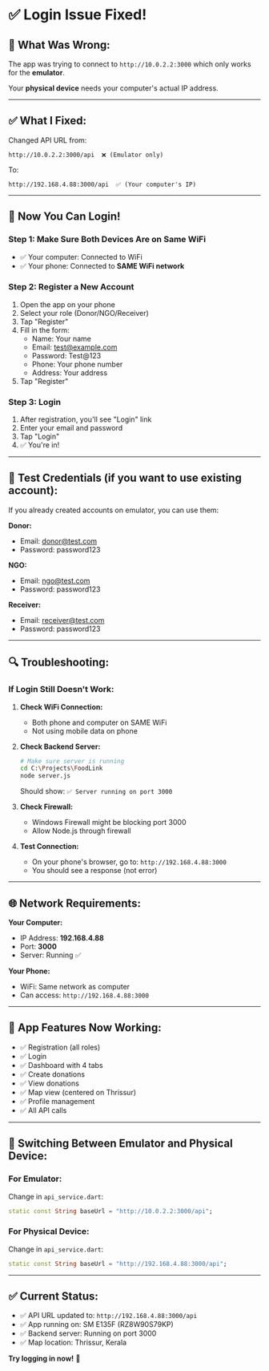 # ✅ Login Issue Fixed!

## 🔧 What Was Wrong:

The app was trying to connect to `http://10.0.2.2:3000` which only works for the **emulator**.

Your **physical device** needs your computer's actual IP address.

---

## ✅ What I Fixed:

Changed API URL from:
```
http://10.0.2.2:3000/api  ❌ (Emulator only)
```

To:
```
http://192.168.4.88:3000/api  ✅ (Your computer's IP)
```

---

## 📱 Now You Can Login!

### **Step 1: Make Sure Both Devices Are on Same WiFi**
- ✅ Your computer: Connected to WiFi
- ✅ Your phone: Connected to **SAME WiFi network**

### **Step 2: Register a New Account**
1. Open the app on your phone
2. Select your role (Donor/NGO/Receiver)
3. Tap "Register"
4. Fill in the form:
   - Name: Your name
   - Email: test@example.com
   - Password: Test@123
   - Phone: Your phone number
   - Address: Your address
5. Tap "Register"

### **Step 3: Login**
1. After registration, you'll see "Login" link
2. Enter your email and password
3. Tap "Login"
4. ✅ You're in!

---

## 🎯 Test Credentials (if you want to use existing account):

If you already created accounts on emulator, you can use them:

**Donor:**
- Email: donor@test.com
- Password: password123

**NGO:**
- Email: ngo@test.com
- Password: password123

**Receiver:**
- Email: receiver@test.com
- Password: password123

---

## 🔍 Troubleshooting:

### **If Login Still Doesn't Work:**

1. **Check WiFi Connection:**
   - Both phone and computer on SAME WiFi
   - Not using mobile data on phone

2. **Check Backend Server:**
   ```bash
   # Make sure server is running
   cd C:\Projects\FoodLink
   node server.js
   ```
   Should show: `✅ Server running on port 3000`

3. **Check Firewall:**
   - Windows Firewall might be blocking port 3000
   - Allow Node.js through firewall

4. **Test Connection:**
   - On your phone's browser, go to: `http://192.168.4.88:3000`
   - You should see a response (not error)

---

## 🌐 Network Requirements:

**Your Computer:**
- IP Address: **192.168.4.88**
- Port: **3000**
- Server: Running ✅

**Your Phone:**
- WiFi: Same network as computer
- Can access: `http://192.168.4.88:3000`

---

## 📍 App Features Now Working:

- ✅ Registration (all roles)
- ✅ Login
- ✅ Dashboard with 4 tabs
- ✅ Create donations
- ✅ View donations
- ✅ Map view (centered on Thrissur)
- ✅ Profile management
- ✅ All API calls

---

## 🔄 Switching Between Emulator and Physical Device:

### **For Emulator:**
Change in `api_service.dart`:
```dart
static const String baseUrl = "http://10.0.2.2:3000/api";
```

### **For Physical Device:**
Change in `api_service.dart`:
```dart
static const String baseUrl = "http://192.168.4.88:3000/api";
```

---

## ✅ Current Status:

- ✅ API URL updated to: `http://192.168.4.88:3000/api`
- ✅ App running on: SM E135F (RZ8W90S79KP)
- ✅ Backend server: Running on port 3000
- ✅ Map location: Thrissur, Kerala

**Try logging in now!** 🚀
